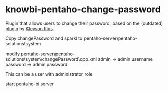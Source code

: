 # knowbi-pentaho-change-password
Plugin that allows users to change their password, based on the (outdated) [plugin](http://downloads.sourceforge.net/project/pentaho5changepassword/cpp-1.0.0.zip) by [Kleyson Rios](https://twitter.com/kleysonr?lang=en). 

Copy changePassword and sparkl to pentaho-server\pentaho-solutions\system

modify pentaho-server\pentaho-solutions\system\changePassword\cpp.xml
admin => admin username
password => admin password

This can be a user with administrator role

start pentaho-bi server
